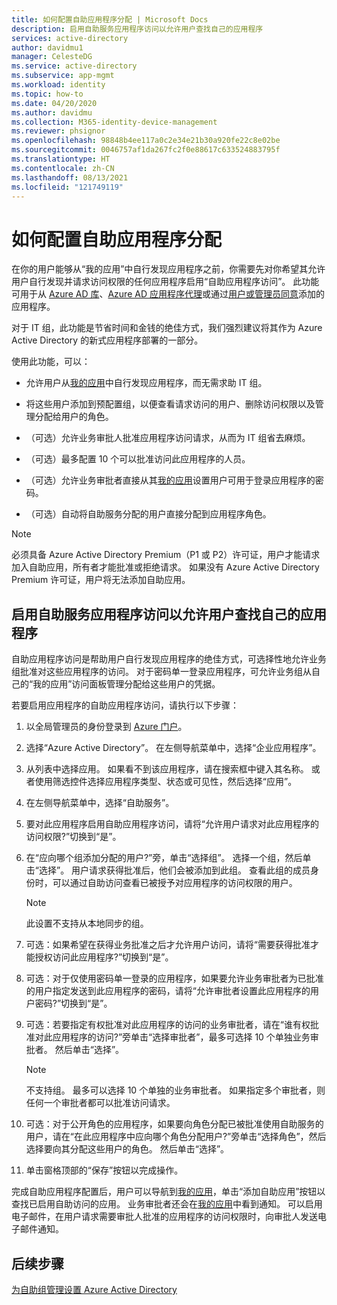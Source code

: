 ```yaml
---
title: 如何配置自助应用程序分配 | Microsoft Docs
description: 启用自助服务应用程序访问以允许用户查找自己的应用程序
services: active-directory
author: davidmu1
manager: CelesteDG
ms.service: active-directory
ms.subservice: app-mgmt
ms.workload: identity
ms.topic: how-to
ms.date: 04/20/2020
ms.author: davidmu
ms.collection: M365-identity-device-management
ms.reviewer: phsignor
ms.openlocfilehash: 98848b4ee117a0c2e34e21b30a920fe22c8e02be
ms.sourcegitcommit: 0046757af1da267fc2f0e88617c633524883795f
ms.translationtype: HT
ms.contentlocale: zh-CN
ms.lasthandoff: 08/13/2021
ms.locfileid: "121749119"
---
```

# <a name="how-to-configure-self-service-application-assignment"></a>如何配置自助应用程序分配

在你的用户能够从“我的应用”中自行发现应用程序之前，你需要先对你希望其允许用户自行发现并请求访问权限的任何应用程序启用“自助应用程序访问”。 此功能可用于从 [Azure AD 库](./add-application-portal.md)、[Azure AD 应用程序代理](../app-proxy/application-proxy.md)或通过[用户或管理员同意](../develop/application-consent-experience.md)添加的应用程序。

对于 IT 组，此功能是节省时间和金钱的绝佳方式，我们强烈建议将其作为 Azure Active Directory 的新式应用程序部署的一部分。

使用此功能，可以：

- 允许用户从[我的应用](https://myapps.microsoft.com/)中自行发现应用程序，而无需求助 IT 组。

- 将这些用户添加到预配置组，以便查看请求访问的用户、删除访问权限以及管理分配给用户的角色。

- （可选）允许业务审批人批准应用程序访问请求，从而为 IT 组省去麻烦。

- （可选）最多配置 10 个可以批准访问此应用程序的人员。

- （可选）允许业务审批者直接从其[我的应用](https://myapps.microsoft.com/)设置用户可用于登录应用程序的密码。

- （可选）自动将自助服务分配的用户直接分配到应用程序角色。

> [!NOTE]
> 必须具备 Azure Active Directory Premium（P1 或 P2）许可证，用户才能请求加入自助应用，所有者才能批准或拒绝请求。 如果没有 Azure Active Directory Premium 许可证，用户将无法添加自助应用。

## <a name="enable-self-service-application-access-to-allow-users-to-find-their-own-applications"></a>启用自助服务应用程序访问以允许用户查找自己的应用程序

自助应用程序访问是帮助用户自行发现应用程序的绝佳方式，可选择性地允许业务组批准对这些应用程序的访问。 对于密码单一登录应用程序，可允许业务组从自己的“我的应用”访问面板管理分配给这些用户的凭据。

若要启用应用程序的自助应用程序访问，请执行以下步骤：

1. 以全局管理员的身份登录到 [Azure 门户](https://portal.azure.com)。

2. 选择“Azure Active Directory”。 在左侧导航菜单中，选择“企业应用程序”。

3. 从列表中选择应用。 如果看不到该应用程序，请在搜索框中键入其名称。 或者使用筛选控件选择应用程序类型、状态或可见性，然后选择“应用”。

4. 在左侧导航菜单中，选择“自助服务”。

5. 要对此应用程序启用自助应用程序访问，请将“允许用户请求对此应用程序的访问权限?”切换到“是”。

6. 在“应向哪个组添加分配的用户?”旁，单击“选择组”。 选择一个组，然后单击“选择”。 用户请求获得批准后，他们会被添加到此组。 查看此组的成员身份时，可以通过自助访问查看已被授予对应用程序的访问权限的用户。
  
    > [!NOTE]
    > 此设置不支持从本地同步的组。

7. 可选：如果希望在获得业务批准之后才允许用户访问，请将“需要获得批准才能授权访问此应用程序?”切换到“是”。

8. 可选：对于仅使用密码单一登录的应用程序，如果要允许业务审批者为已批准的用户指定发送到此应用程序的密码，请将“允许审批者设置此应用程序的用户密码?”切换到“是”。

9. 可选：若要指定有权批准对此应用程序的访问的业务审批者，请在“谁有权批准对此应用程序的访问?”旁单击“选择审批者”，最多可选择 10 个单独业务审批者。 然后单击“选择”。

    >[!NOTE]
    >不支持组。 最多可以选择 10 个单独的业务审批者。 如果指定多个审批者，则任何一个审批者都可以批准访问请求。

10. 可选：对于公开角色的应用程序，如果要向角色分配已被批准使用自助服务的用户，请在“在此应用程序中应向哪个角色分配用户?”旁单击“选择角色”，然后选择要向其分配这些用户的角色。 然后单击“选择”。

11. 单击窗格顶部的“保存”按钮以完成操作。

完成自助应用程序配置后，用户可以导航到[我的应用](https://myapps.microsoft.com/)，单击“添加自助应用”按钮以查找已启用自助访问的应用。 业务审批者还会在[我的应用](https://myapps.microsoft.com/)中看到通知。 可以启用电子邮件，在用户请求需要审批人批准的应用程序的访问权限时，向审批人发送电子邮件通知。

## <a name="next-steps"></a>后续步骤

[为自助组管理设置 Azure Active Directory](../enterprise-users/groups-self-service-management.md)
